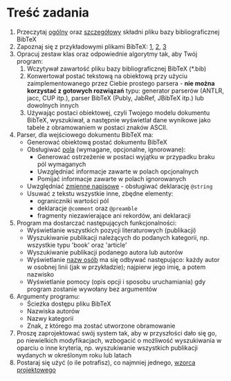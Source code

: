 # Treść zadania #
1. Przeczytaj [ogólny](http://www.bibtex.org/Format/) oraz [szczegółowy](http://maverick.inria.fr/~Xavier.Decoret/resources/xdkbibtex/bibtex_summary.html) składni pliku bazy bibliograficznej BibTeX
2. Zapoznaj się z przykładowymi plikami BibTeX: [1](http://mirrors.ctan.org/biblio/bibtex/base/xampl.bib), [2](http://mirror.hmc.edu/ctan/macros/latex/contrib/IEEEtran/bibtex/IEEEexample.bib), [3](http://shelah.logic.at/eindex.html)
3. Opracuj zestaw klas oraz odpowiednie algorytmy tak, aby Twój program:
    1. Wczytywał zawartość pliku bazy bibliograficznej BibTeX (*.bib)
    2. Konwertował postać tekstową na obiektową przy użyciu zaimplementowanego przez Ciebie prostego parsera - **nie można korzystać z gotowych rozwiązań** typu: generator parserów (ANTLR, jacc, CUP itp.), parser BibTeX (Publy, JabRef, JBibTeX itp.) lub dowolnych innych
    2. Używając postaci obiektowej, czyli Twojego modelu dokumentu BibTeX, wyszukiwał, a następnie wyświetlał dane wynikowe jako tabele z obramowaniem w postaci znaków ASCII.
4. Parser, dla wejściowego dokumentu BibTeX ma:
    - Generować obiektową postać dokumentu BibTeX
    - Obsługiwać [pola](https://pl.wikipedia.org/wiki/BibTeX#Struktura_plik.C3.B3w_bazy_bibliograficznej) (wymagane, opcjonalne, ignorowane):
        - Generować ostrzeżenie w postaci wyjątku w przypadku braku pól wymaganych
        - Uwzględniać informacje zawarte w polach opcjonalnych
        - Pomijać informacje zawarte w polach ignorowanych
    - Uwzględniać [zmienne napisowe](http://maverick.inria.fr/~Xavier.Decoret/resources/xdkbibtex/bibtex_summary.html#stringdef) - obsługiwać deklarację `@string`
    - Usuwać z tekstu wszystkie inne, zbędne elementy:
        - ograniczniki wartości pól
        - deklaracje `@comment` oraz `@preamble`
        - fragmenty niezawierające ani rekordów, ani deklaracji
5. Program ma dostarczać następujących funkcjonalności:
    - Wyświetlanie wszystkich pozycji literaturowych (publikacji)
    - Wyszukiwanie publikacji należących do podanych kategorii, np. wszystkie typu 'book' oraz 'article'
    - Wyszukiwanie publikacji podanego autora lub autorów
    - Wyświetlanie [nazw osób](http://maverick.inria.fr/~Xavier.Decoret/resources/xdkbibtex/bibtex_summary.html#names) ma się odbywać następująco: każdy autor w osobnej linii (jak w przykładzie); najpierw jego imię, a potem nazwisko
    - Wyświetlanie pomocy (opis opcji i sposobu uruchamiania) gdy program zostanie wywołany bez argumentów
6. Argumenty programu:
    - Ścieżka dostępu pliku BibTeX
    - Nazwiska autorów
    - Nazwy kategorii
    - Znak, z którego ma zostać utworzone obramowanie
7. Proszę zaprojektować swój system tak, aby w przyszłości dało się go, po niewielkich modyfikacjach, wzbogacić o możliwość wyszukiwania w oparciu o inne kryteria, np. wyszukiwanie wszystkich publikacji wydanych w określonym roku lub latach
8. Postaraj się użyć (o ile potrafisz), co najmniej jednego, [wzorca projektowego](http://www.obliczeniowo.com.pl/827)
